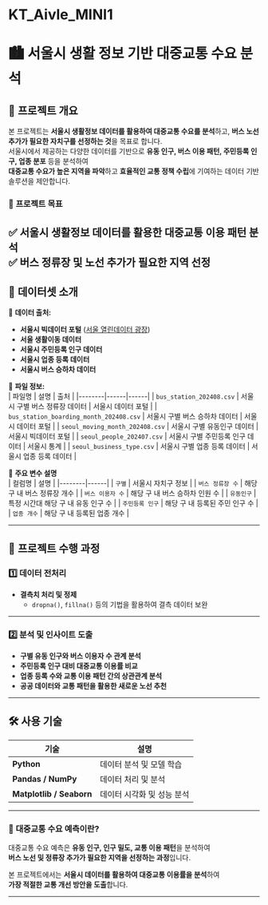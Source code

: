 # KT_Aivle_MINI1
# 🏙️ 서울시 생활 정보 기반 대중교통 수요 분석

## 📝 프로젝트 개요
본 프로젝트는 **서울시 생활정보 데이터를 활용하여 대중교통 수요를 분석**하고, **버스 노선 추가가 필요한 자치구를 선정하는 것**을 목표로 합니다.  
서울시에서 제공하는 다양한 데이터를 기반으로 **유동 인구, 버스 이용 패턴, 주민등록 인구, 업종 분포** 등을 분석하여  
**대중교통 수요가 높은 지역을 파악**하고 **효율적인 교통 정책 수립**에 기여하는 데이터 기반 솔루션을 제안합니다.

### 🎯 **프로젝트 목표**
✅ 서울시 생활정보 데이터를 활용한 **대중교통 이용 패턴 분석**  
✅ **버스 정류장 및 노선 추가가 필요한 지역 선정**  
---

## 📂 데이터셋 소개

📌 **데이터 출처:**  
- **서울시 빅데이터 포털** ([서울 열린데이터 광장](https://data.seoul.go.kr/))  
- **서울 생활이동 데이터**  
- **서울시 주민등록 인구 데이터**  
- **서울시 업종 등록 데이터**  
- **서울시 버스 승하차 데이터**  

📌 **파일 정보:**  
| 파일명 | 설명 | 출처 |
|--------|------|------|
| `bus_station_202408.csv` | 서울시 구별 버스 정류장 데이터 | 서울시 데이터 포털 |
| `bus_station_boarding_month_202408.csv` | 서울시 구별 버스 승하차 데이터 | 서울시 데이터 포털 |
| `seoul_moving_month_202408.csv` | 서울시 구별 유동인구 데이터 | 서울시 빅데이터 포털 |
| `seoul_people_202407.csv` | 서울시 구별 주민등록 인구 데이터 | 서울시 통계 |
| `seoul_business_type.csv` | 서울시 구별 업종 등록 데이터 | 서울시 업종 등록 데이터 |

📌 **주요 변수 설명**  
| 컬럼명 | 설명 |
|--------|------|
| `구별` | 서울시 자치구 정보 |
| `버스 정류장 수` | 해당 구 내 버스 정류장 개수 |
| `버스 이용자 수` | 해당 구 내 버스 승하차 인원 수 |
| `유동인구` | 특정 시간대 해당 구 내 유동 인구 수 |
| `주민등록 인구` | 해당 구 내 등록된 주민 인구 수 |
| `업종 개수` | 해당 구 내 등록된 업종 개수 |

---

## 🚀 프로젝트 수행 과정

### **1️⃣ 데이터 전처리**
- **결측치 처리 및 정제**
  - `dropna()`, `fillna()` 등의 기법을 활용하여 결측 데이터 보완  
---

### **2️⃣ 분석 및 인사이트 도출**
- **구별 유동 인구와 버스 이용자 수 관계 분석**
- **주민등록 인구 대비 대중교통 이용률 비교**
- **업종 등록 수와 교통 이용 패턴 간의 상관관계 분석**
- **공공 데이터와 교통 패턴을 활용한 새로운 노선 추천**  

---

## 🛠 사용 기술

| 기술 | 설명 |
|------|------|
| **Python** | 데이터 분석 및 모델 학습 |
| **Pandas / NumPy** | 데이터 처리 및 분석 |
| **Matplotlib / Seaborn** | 데이터 시각화 및 성능 분석 |

---

### 🔹 **대중교통 수요 예측이란?**
대중교통 수요 예측은 **유동 인구, 인구 밀도, 교통 이용 패턴**을 분석하여  
**버스 노선 및 정류장 추가가 필요한 지역을 선정하는 과정**입니다.  

본 프로젝트에서는 **서울시 데이터를 활용하여 대중교통 이용률을 분석**하여    
 **가장 적절한 교통 개선 방안을 도출**합니다.  

---





